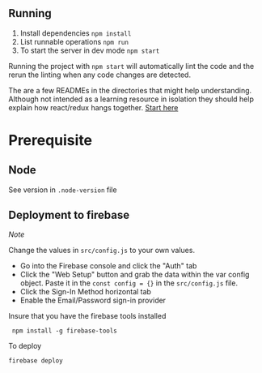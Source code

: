 #  

## Running

1. Install dependencies ```npm install```
2. List runnable operations ```npm run```
3. To start the server in dev mode ```npm start```


Running the project with `npm start` will automatically lint the code and the rerun the linting when any code changes are detected.


The are a few READMEs in the directories that might help understanding. Although not intended as a learning resource in isolation they should help explain how react/redux hangs together. [Start here](./src/README.md)

# Prerequisite

## Node
See version in `.node-version` file

## Deployment to firebase

*Note* 

Change the values in `src/config.js` to your own values. 

* Go into the Firebase console and click the "Auth" tab
* Click the "Web Setup" button and grab the data within the var config object. Paste it in the `const config = {}` in the `src/config.js` file.
* Click the Sign-In Method horizontal tab
* Enable the Email/Password sign-in provider

Insure that you have the firebase tools installed

     npm install -g firebase-tools

To deploy

    firebase deploy
